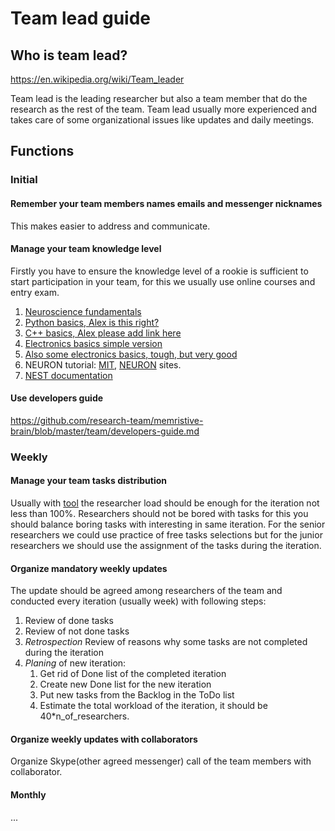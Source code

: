 # Team lead guide

## Who is team lead?

https://en.wikipedia.org/wiki/Team_leader

Team lead is the leading researcher but also a team member that do the research as the rest of the team.
Team lead usually more experienced and takes care of some organizational issues like updates and daily meetings.

## Functions

### Initial 

#### Remember your team members names emails and messenger nicknames
This makes easier to address and communicate.

#### Manage your team knowledge level
Firstly you have to ensure the knowledge level of a rookie is sufficient to start participation in your team, for this we usually use online courses and entry exam.

1. [Neuroscience fundamentals](mcb80x.org)
1. [Python basics, Alex is this right?](https://docs.python.org/3/tutorial/index.html)
1. [C++ basics, Alex please add link here]()
1. [Electronics basics simple version](http://instrumentacion.qi.fcen.uba.ar/libro/Scherz.pdf)
1. [Also some electronics basics, tough, but very good](https://yadi.sk/d/Z6R-dbCo7GKS7)
1. NEURON tutorial: [MIT](http://web.mit.edu/neuron_v7.4/nrntuthtml/index.html), [NEURON](https://www.neuron.yale.edu/neuron/docs#neuron-beginners) sites.
1. [NEST documentation](https://nest-simulator.readthedocs.io/en/latest/)

#### Use developers guide 

https://github.com/research-team/memristive-brain/blob/master/team/developers-guide.md

### Weekly
#### Manage your team tasks distribution 

Usually with [tool](http://trello.com) the researcher load should be enough for the iteration not less than 100%. Researchers should not be bored with tasks for this you should balance boring tasks with interesting in same iteration. For the senior researchers we could use practice of free tasks selections but for the junior researchers we should use the assignment of the tasks during the iteration.

#### Organize mandatory weekly updates 
The update should be agreed among researchers of the team and conducted every iteration (usually week) with following steps:

1. Review of done tasks 
1. Review of not done tasks
1. *Retrospection* Review of reasons why some tasks are not completed during the iteration 
1. *Planing* of new iteration:
   1. Get rid of Done list of the completed iteration 
   1. Create new Done list for the new iteration
   1. Put new tasks from the Backlog in the ToDo list
   1. Estimate the total workload of the iteration, it should be 40*n_of_researchers.
	
#### Organize weekly updates with collaborators 
Organize Skype(other agreed messenger) call of the team members with collaborator.

#### Monthly 

...

